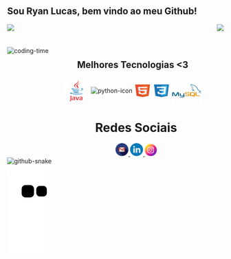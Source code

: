 ## Sou Ryan Lucas, bem vindo ao meu Github!

<div>
  <img  height="170em" src="https://github-readme-stats.vercel.app/api?username=ryanlcampos&show_icons=true&theme=nightowl&include_all_commits=false&count_private=true"/>
  <img align="right" height="170em" src="https://github-readme-stats.vercel.app/api/top-langs/?username=ryanlcampos&layout=compact&langs_count=16&theme=nightowl"/>
</div>
<br>

<div  align="center"> 
  <div style="display: inline_block"><br>
    <img align="left" height="250" alt="coding-time" src="code.gif">
    <h2 align="center">Melhores Tecnologias <3</h2>
    <img align="center" height="50" width="60" alt="java-icon"  src="https://github.com/devicons/devicon/blob/master/icons/java/java-original-wordmark.svg">
    <img align="center" height="30" width="30" alt="python-icon" src="https://raw.githubusercontent.com/jmnote/z-icons/master/svg/python.svg">
    <img align="center" height="30" width="40" alt="html-icon" src="https://raw.githubusercontent.com/devicons/devicon/master/icons/html5/html5-original.svg">
    <img align="center" height="30" width="40" alt="css-icon" src="https://raw.githubusercontent.com/devicons/devicon/master/icons/css3/css3-original.svg">
    <img align="center" height="60" width="70" alt="sql-icon" src="https://github.com/devicons/devicon/blob/master/icons/mysql/mysql-original-wordmark.svg">
   </div>
    
  
  <h1 align="center">Redes Sociais</h1>
    <a href = "mailto: ryanlcampos19@gmail.com">
      <img width="30" src="gmailredondo.png">
    </a>
    <a href = "https://www.linkedin.com/in/ryan-lucas-pires-campos-56a9a7227/" target="_blank">
      <img width="30" src="linkedin.png">
    </a>
    <a href = "https://www.instagram.com/ryan_lucas16/"> 
      <img width="28" src="instagram.png">
    </a>
</div>
  
<picture>
  <source media="(prefers-color-scheme: dark)" srcset="github-snake-light.svg" />
  <source media="(prefers-color-scheme: light)" srcset="github-snake.svg" />
  <img alt="github-snake" src="github-snake.svg" />
</picture>
  
![Snake animation](https://github.com/RyanLCampos/RyanLCampos/blob/output/github-contribution-grid-snake.svg)
